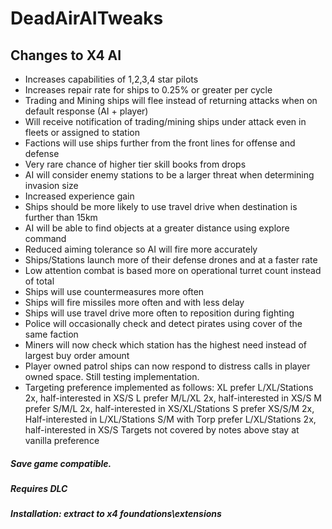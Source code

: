 # DeadAirAITweaks

## Changes to X4 AI
- Increases capabilities of 1,2,3,4 star pilots
- Increases repair rate for ships to 0.25% or greater per cycle
- Trading and Mining ships will flee instead of returning attacks when on default response (AI + player)
- Will receive notification of trading/mining ships under attack even in fleets or assigned to station
- Factions will use ships further from the front lines for offense and defense
- Very rare chance of higher tier skill books from drops
- AI will consider enemy stations to be a larger threat when determining invasion size
- Increased experience gain
- Ships should be more likely to use travel drive when destination is further than 15km
- AI will be able to find objects at a greater distance using explore command
- Reduced aiming tolerance so AI will fire more accurately
- Ships/Stations launch more of their defense drones and at a faster rate
- Low attention combat is based more on operational turret count instead of total
- Ships will use countermeasures more often
- Ships will fire missiles more often and with less delay
- Ships will use travel drive more often to reposition during fighting
- Police will occasionally check and detect pirates using cover of the same faction
- Miners will now check which station has the highest need instead of largest buy order amount
- Player owned patrol ships can now respond to distress calls in player owned space. Still testing implementation.
- Targeting preference implemented as follows:
XL prefer L/XL/Stations 2x, half-interested in XS/S
L prefer M/L/XL 2x, half-interested in XS/S
M prefer S/M/L 2x, half-interested in XS/XL/Stations
S prefer XS/S/M 2x, Half-interested in L/XL/Stations
S/M with Torp prefer L/XL/Stations 2x, half-interested in XS/S
Targets not covered by notes above stay at vanilla preference


##### Save game compatible.

##### Requires DLC

##### Installation: extract to x4 foundations\extensions